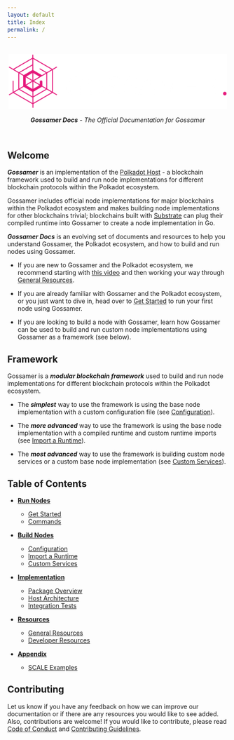 ```yaml
---
layout: default
title: Index
permalink: /
---
```


<br/>
<div align="center">
  <img alt="Gossamer logo" src="/assets/img/gossamer_banner_white.png" width="500" />
</div>
<div align="center">
  <p><i><b>Gossamer Docs</b> - The Official Documentation for Gossamer</i></p>
</div>
<br/>

## Welcome

***Gossamer*** is an implementation of the [Polkadot Host](https://github.com/w3f/polkadot-spec) - a blockchain framework used to build and run node implementations for different blockchain protocols within the Polkadot ecosystem.

Gossamer includes official node implementations for major blockchains within the Polkadot ecosystem and makes building node implementations for other blockchains trivial; blockchains built with [Substrate](https://github.com/paritytech/substrate) can plug their compiled runtime into Gossamer to create a node implementation in Go.

***Gossamer Docs*** is an evolving set of documents and resources to help you understand Gossamer, the Polkadot ecosystem, and how to build and run nodes using Gossamer. 

- If you are new to Gossamer and the Polkadot ecosystem, we recommend starting with [this video](https://www.youtube.com/watch?v=nYkbYhM5Yfk) and then working your way through [General Resources](/general-resources/).

- If you are already familiar with Gossamer and the Polkadot ecosystem, or you just want to dive in, head over to [Get Started](Get-Started) to run your first node using Gossamer.

- If you are looking to build a node with Gossamer, learn how Gossamer can be used to build and run custom node implementations using Gossamer as a framework (see below).

## Framework

Gossamer is a ***modular blockchain framework*** used to build and run node implementations for different blockchain protocols within the Polkadot ecosystem.

- The ***simplest*** way to use the framework is using the base node implementation with a custom configuration file (see [Configuration](/configuration/)).

- The ***more advanced***  way to use the framework is using the base node implementation with a compiled runtime and custom runtime imports (see [Import a Runtime](/import-a-runtime/)). 

- The ***most advanced***  way to use the framework is building custom node services or a custom base node implementation (see [Custom Services](/custom-services/)).

## Table of Contents

- **[Run Nodes](/run-nodes/)**

    - [Get Started](/get-started/)
    - [Commands](/commands/)

- **[Build Nodes](/build-nodes/)**

    - [Configuration](/configuration/)
    - [Import a Runtime](/import-a-runtime/)
    - [Custom Services](/custom-services/)

- **[Implementation](/implementation/)**

    - [Package Overview](/package-overview/)
    - [Host Architecture](/host-architecture/)
    - [Integration Tests](/integration-tests/)

- **[Resources](/resources/)**

    - [General Resources](/general-resources/)
    - [Developer Resources](/developer-resources/)

- **[Appendix](/appendix/)**

    - [SCALE Examples](/scale-examples/)

## Contributing

Let us know if you have any feedback on how we can improve our documentation or if there are any resources you would like to see added. Also, contributions are welcome! If you would like to contribute, please read [Code of Conduct](https://github.com/ChainSafe/gossamer/blob/development/.github/CODE_OF_CONDUCT.md) and [Contributing Guidelines](https://github.com/ChainSafe/gossamer/blob/development/.github/CONTRIBUTING.md).
